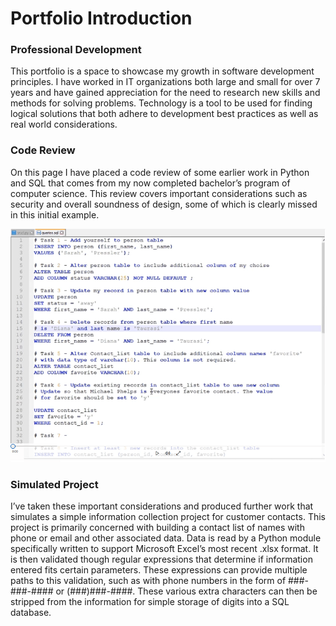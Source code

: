 # Portfolio Introduction

### Professional Development

This portfolio is a space to showcase my growth in software development principles. I have worked in IT organizations both large and small for over 7 years and have gained appreciation for the need to research new skills and methods for solving problems. Technology is a tool to be used for finding logical solutions that both adhere to development best practices as well as real world considerations. 

### Code Review

On this page I have placed a code review of some earlier work in Python and SQL that comes from my now completed bachelor’s program of computer science. This review covers important considerations such as security and overall soundness of design, some of which is clearly missed in this initial example.  

[![Image](/assets/codeReview.png)](https://snhu-my.sharepoint.com/:v:/r/personal/sarah_pressler_snhu_edu/Documents/codeReview.mp4?csf=1&web=1&e=LXYDX8)

### Simulated Project

I’ve taken these important considerations and produced further work that simulates a simple information collection project for customer contacts. This project is primarily concerned with building a contact list of names with phone or email and other associated data. Data is read by a Python module specifically written to support Microsoft Excel’s most recent .xlsx format. It is then validated though regular expressions that determine if information entered fits certain parameters. These expressions can provide multiple paths to this validation, such as with phone numbers in the form of ###-###-#### or (###)###-####. These various extra characters can then be stripped from the information for simple storage of digits into a SQL database.  
